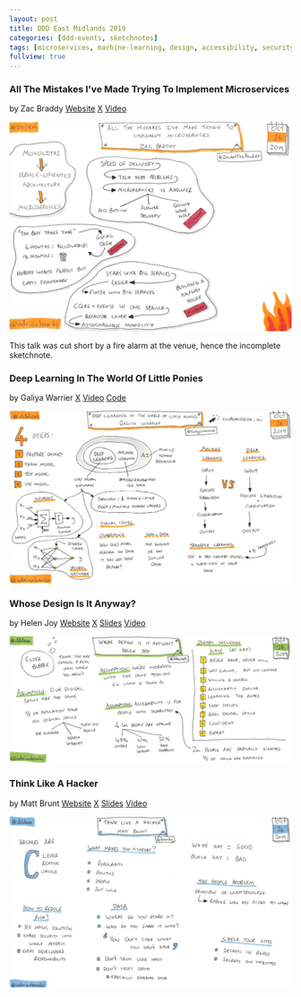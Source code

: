 ```yaml
---
layout: post
title: DDD East Midlands 2019
categories: [ddd-events, sketchnotes]
tags: [microservices, machine-learning, design, accessibility, security]
fullview: true
---
```


### All The Mistakes I've Made Trying To Implement Microservices
by Zac Braddy
<i class="fa fa-globe fa-lg"></i> [Website](https://zackerthehacker.com)
<i class="fa fa-x-twitter fa-lg"></i> [X](https://x.com/ZackerTheHacker)
<i class="fa fa-youtube fa-lg"></i> [Video](https://www.youtube.com/watch?v=43qsKWUNUpc)

[![All The Mistakes I've Made Trying To Implement Microservices by Zac Braddy][1]][1]

This talk was cut short by a fire alarm at the venue, hence the incomplete sketchnote.

### Deep Learning In The World Of Little Ponies
by Galiya Warrier
<i class="fa fa-x-twitter fa-lg"></i> [X](https://x.com/galiyawarrier)
<i class="fa fa-youtube fa-lg"></i> [Video](https://www.youtube.com/watch?v=YpY45Dn0fNw)
<i class="fa fa-file-code-o fa-lg"></i> [Code](https://github.com/galiya/DeepLearningPonies)

[![Deep Learning In The World Of Little Ponies by Galiya Warrier][2]][2]


### Whose Design Is It Anyway?
by Helen Joy
<i class="fa fa-globe fa-lg"></i> [Website](https://blog.helen.digital)
<i class="fa fa-x-twitter fa-lg"></i> [X](https://x.com/LittleHelli)
<i class="fa fa-slideshare fa-lg"></i> [Slides](https://noti.st/helen/QLPfIV/)
<i class="fa fa-youtube fa-lg"></i> [Video](https://www.youtube.com/watch?v=Zi9ury3Setg&t=1841s)

[![Whose Design Is It Anyway? by Helen Joy][3]][3]


### Think Like A Hacker
by Matt Brunt
<i class="fa fa-globe fa-lg"></i> [Website](https://brunty.me)
<i class="fa fa-x-twitter fa-lg"></i> [X](https://x.com/brunty)
<i class="fa fa-slideshare fa-lg"></i> [Slides](https://noti.st/brunty/SAUWbr)
<i class="fa fa-youtube fa-lg"></i> [Video](https://www.youtube.com/watch?v=pqGIIomA46s)

[![Think Like A Hacker by Matt Brunt][4]][4]


  [1]: /assets/media/images/2019/10/all-the-mistakes-ive-made-trying-to-implement-microservices-zac-braddy.jpg#img-sketchnote
  [2]: /assets/media/images/2019/10/deep-learning-in-the-world-of-little-ponies-galiya-warrier.jpg#img-sketchnote
  [3]: /assets/media/images/2019/10/whose-design-is-it-anyway-helen-joy.jpg#img-sketchnote
  [4]: /assets/media/images/2019/10/think-like-a-hacker-matt-brunt.jpg#img-sketchnote
